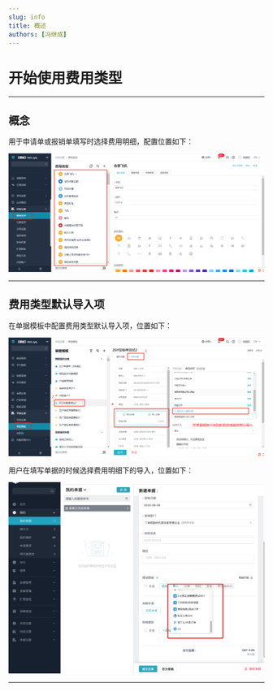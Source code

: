```yaml
---
slug: info
title: 概述
authors: [冯继成]
---
```


# 开始使用费用类型

--- 
## 概念
用于申请单或报销单填写时选择费用明细，配置位置如下：

![image](images/feetype.png)     

--- 
## 费用类型默认导入项
在单据模板中配置费用类型默认导入项，位置如下：

![费用类型默认导入位置](images/费用类型默认导入位置.png)

用户在填写单据的时候选择费用明细下的导入，位置如下：

![费用类型导入项](images/default-feetypes-import1.png)

--- 



